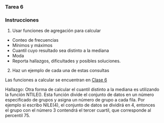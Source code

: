 ### Tarea 6 
### Instrucciones
1. Usar funciones de agregación para calcular
- Conteo de frecuencias
- Mínimos y máximos
- Cuantil cuyo resultado sea distinto a la mediana
- Moda
- Reporta hallazgos, dificultades y posibles soluciones.

2. Haz un ejemplo de cada una de estas consultas

Las funciones a calcular se encuentran en [Clase 6](Tarea_6.sql) 

Hallazgo: Otra forma de calcular el cuantil distinto a la mediana es utilizando la función NTILE(). Esta función divide el conjunto de datos en un número especificado de grupos y asigna un número de grupo a cada fila. Por ejemplo si escribo NILE(4), el conjunto de datos se dividirá en 4, entonces el grupo con el número 3 contendrá el tercer cuartil, que corresponde al percentil 75.
